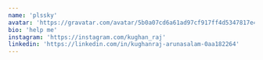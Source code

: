 ```yaml
---
name: 'plssky'
avatar: 'https://gravatar.com/avatar/5b0a07cd6a61ad97cf917ff4d5347817e4a7a34caee383b04bfbbe5fce7a55f9.webp?size=256'
bio: 'help me'
instagram: 'https://instagram.com/kughan_raj'
linkedin: 'https://linkedin.com/in/kughanraj-arunasalam-0aa182264'
---
```


